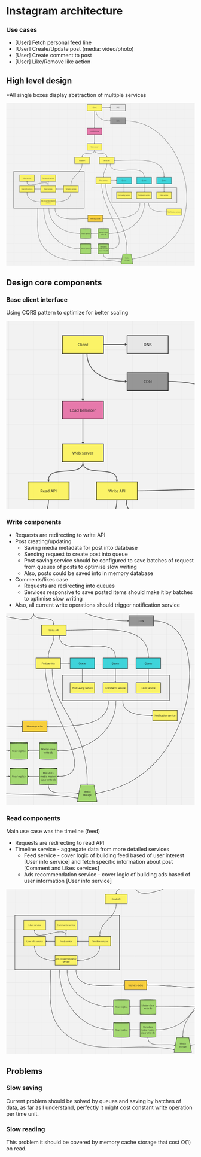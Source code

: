# Instagram architecture

### Use cases

- [User] Fetch personal feed line
- [User] Create/Update post (media: video/photo)
- [User] Create comment to post
- [User] Like/Remove like action

## High level design

*All single boxes display abstraction of multiple services

![Full schema](./media/full_schema.png)

## Design core components

### Base client interface

Using CQRS pattern to optimize for better scaling

![Client interface](./media/client_interface.png)

### Write components

- Requests are redirecting to write API
- Post creating/updating 
  - Saving media metadata for post into database
  - Sending request to create post into queue
  - Post saving service should be configured to save batches of request from queues of posts to optimise slow writing
  - Also, posts could be saved into in memory database
- Comments/likes case
  - Requests are redirecting into queues
  - Services responsive to save posted items should make it by batches to optimise slow writing
- Also, all current write operations should trigger notification service

![Write components](./media/write_components.png)

### Read components

Main use case was the timeline (feed)

- Requests are redirecting to read API
- Timeline service - aggregate data from more detailed services
  - Feed service - cover logic of building feed based of user interest [User info service] and fetch specific information about post [Comment and Likes services]
  - Ads recommendation service - cover logic of building ads based of user information [User info service]

![Read components](./media/read_components.png)

## Problems


### Slow saving

Current problem should be solved by queues and saving by batches of data, as far as I understand, perfectly it might cost constant write operation per time unit.

### Slow reading

This problem it should be covered by memory cache storage that cost O(1) on read.

